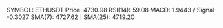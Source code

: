 SYMBOL: ETHUSDT
Price: 4730.98
RSI(14): 59.08
MACD: 1.9443 / Signal: -0.3027
SMA(7): 4727.62 | SMA(25): 4719.20
